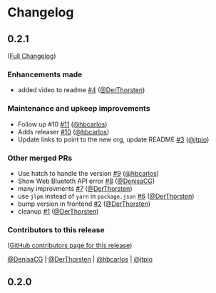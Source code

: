 # Changelog

<!-- <START NEW CHANGELOG ENTRY> -->

## 0.2.1

([Full Changelog](https://github.com/jupyterlab-contrib/ipylgbst/compare/ce4d9362339223f844067587302a0811bbecc32c...16d136431454ebe0e07757a351015da2572761d1))

### Enhancements made

- added video to readme [#4](https://github.com/jupyterlab-contrib/ipylgbst/pull/4) ([@DerThorsten](https://github.com/DerThorsten))

### Maintenance and upkeep improvements

- Follow up #10 [#11](https://github.com/jupyterlab-contrib/ipylgbst/pull/11) ([@hbcarlos](https://github.com/hbcarlos))
- Adds releaser [#10](https://github.com/jupyterlab-contrib/ipylgbst/pull/10) ([@hbcarlos](https://github.com/hbcarlos))
- Update links to point to the new org, update README [#3](https://github.com/jupyterlab-contrib/ipylgbst/pull/3) ([@jtpio](https://github.com/jtpio))

### Other merged PRs

- Use hatch to handle the version [#9](https://github.com/jupyterlab-contrib/ipylgbst/pull/9) ([@hbcarlos](https://github.com/hbcarlos))
- Show Web Bluetoth API error [#8](https://github.com/jupyterlab-contrib/ipylgbst/pull/8) ([@DenisaCG](https://github.com/DenisaCG))
- many improvments [#7](https://github.com/jupyterlab-contrib/ipylgbst/pull/7) ([@DerThorsten](https://github.com/DerThorsten))
- use `jlpm` instead of `yarn` in `package.json` [#6](https://github.com/jupyterlab-contrib/ipylgbst/pull/6) ([@DerThorsten](https://github.com/DerThorsten))
- bump version in frontend [#2](https://github.com/jupyterlab-contrib/ipylgbst/pull/2) ([@DerThorsten](https://github.com/DerThorsten))
- cleanup [#1](https://github.com/jupyterlab-contrib/ipylgbst/pull/1) ([@DerThorsten](https://github.com/DerThorsten))

### Contributors to this release

([GitHub contributors page for this release](https://github.com/jupyterlab-contrib/ipylgbst/graphs/contributors?from=2023-01-17&to=2023-06-01&type=c))

[@DenisaCG](https://github.com/search?q=repo%3Ajupyterlab-contrib%2Fipylgbst+involves%3ADenisaCG+updated%3A2023-01-17..2023-06-01&type=Issues) | [@DerThorsten](https://github.com/search?q=repo%3Ajupyterlab-contrib%2Fipylgbst+involves%3ADerThorsten+updated%3A2023-01-17..2023-06-01&type=Issues) | [@hbcarlos](https://github.com/search?q=repo%3Ajupyterlab-contrib%2Fipylgbst+involves%3Ahbcarlos+updated%3A2023-01-17..2023-06-01&type=Issues) | [@jtpio](https://github.com/search?q=repo%3Ajupyterlab-contrib%2Fipylgbst+involves%3Ajtpio+updated%3A2023-01-17..2023-06-01&type=Issues)

<!-- <END NEW CHANGELOG ENTRY> -->

## 0.2.0
